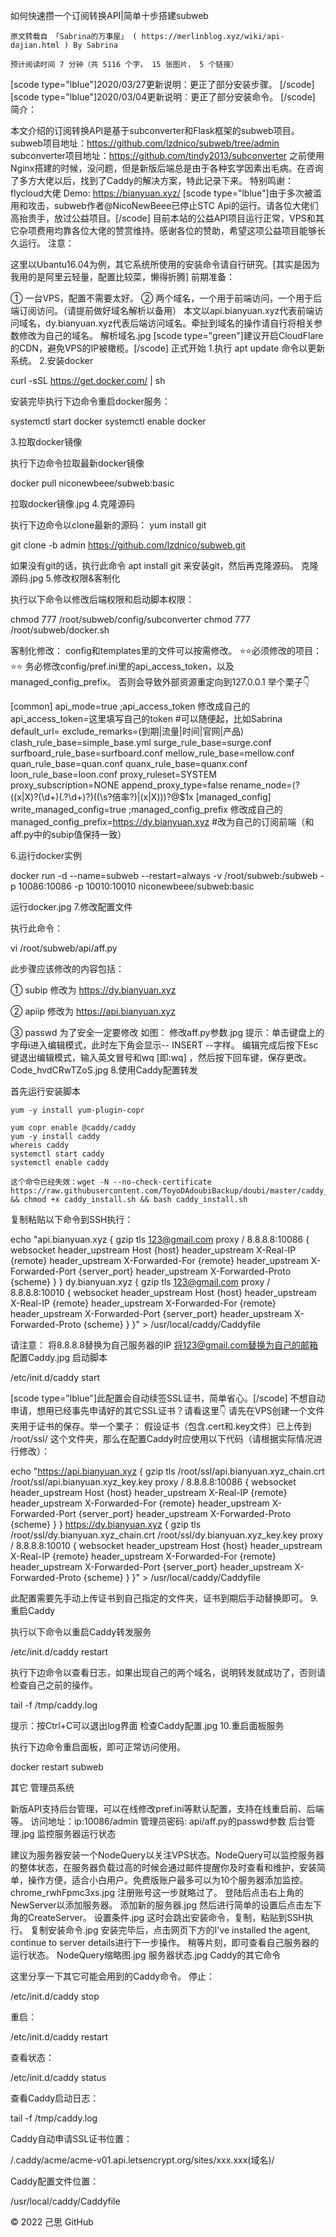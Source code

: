 
如何快速攒一个订阅转换API|简单十步搭建subweb

    原文转载自 「Sabrina的万事屋」 ( https://merlinblog.xyz/wiki/api-dajian.html ) By Sabrina

    预计阅读时间 7 分钟（共 5116 个字， 15 张图片， 5 个链接）

[scode type="lblue"]2020/03/27更新说明：更正了部分安装步骤。 [/scode]
[scode type="lblue"]2020/03/04更新说明：更正了部分安装命令。 [/scode]
简介：

本文介绍的订阅转换API是基于subconverter和Flask框架的subweb项目。
subweb项目地址：https://github.com/lzdnico/subweb/tree/admin
subconverter项目地址：https://github.com/tindy2013/subconverter
之前使用Nginx搭建的时候，没问题，但是新版后端总是由于各种玄学因素出毛病。在咨询了多方大佬以后，找到了Caddy的解决方案，特此记录下来。
特别鸣谢：flycloud大佬
Demo: https://bianyuan.xyz/
[scode type="lblue"]由于多次被滥用和攻击，subweb作者@NicoNewBeee已停止STC Api的运行。请各位大佬们高抬贵手，放过公益项目。[/scode]
目前本站的公益API项目运行正常，VPS和其它杂项费用均靠各位大佬的赞赏维持。感谢各位的赞助，希望这项公益项目能够长久运行。
注意： 

这里以Ubantu16.04为例，其它系统所使用的安装命令请自行研究。[其实是因为我用的是阿里云轻量，配置比较菜，懒得折腾]
前期准备：

① 一台VPS，配置不需要太好。
② 两个域名，一个用于前端访问，一个用于后端订阅访问。（请提前做好域名解析以备用）
本文以api.bianyuan.xyz代表前端访问域名，dy.bianyuan.xyz代表后端访问域名。牵扯到域名的操作请自行将相关参数修改为自己的域名。
解析域名.jpg
[scode type="green"]建议开启CloudFlare的CDN，避免VPS的IP被橄榄。[/scode]
正式开始
1.执行 apt update 命令以更新系统。
2.安装docker

curl -sSL https://get.docker.com/ | sh

安装完毕执行下边命令重启docker服务：

systemctl start docker
systemctl enable docker

3.拉取docker镜像

执行下边命令拉取最新docker镜像

docker pull niconewbeee/subweb:basic

拉取docker镜像.jpg
4.克隆源码

执行下边命令以clone最新的源码：
yum install git

git clone -b admin https://github.com/lzdnico/subweb.git

如果没有git的话，执行此命令 apt install git 来安装git，然后再克隆源码。
克隆源码.jpg
5.修改权限&客制化

执行以下命令以修改后端权限和启动脚本权限：

chmod 777 /root/subweb/config/subconverter
chmod 777 /root/subweb/docker.sh

客制化修改：
config和templates里的文件可以按需修改。
⭐⭐必须修改的项目：⭐⭐
务必修改config/pref.ini里的api_access_token，以及managed_config_prefix。
否则会导致外部资源重定向到127.0.0.1
举个栗子👇

[common]
api_mode=true
;api_access_token 修改成自己的
api_access_token=这里填写自己的token #可以随便起，比如Sabrina
default_url=
exclude_remarks=(到期|流量|时间|官网|产品)
clash_rule_base=simple_base.yml
surge_rule_base=surge.conf
surfboard_rule_base=surfboard.conf
mellow_rule_base=mellow.conf
quan_rule_base=quan.conf
quanx_rule_base=quanx.conf
loon_rule_base=loon.conf
proxy_ruleset=SYSTEM
proxy_subscription=NONE
append_proxy_type=false
rename_node=\(?((x|X)?(\d+)(\.?\d+)?)((\s?倍率?)|(x|X))\)?@$1x
[managed_config]
write_managed_config=true
;managed_config_prefix 修改成自己的
managed_config_prefix=https://dy.bianyuan.xyz #改为自己的订阅前端（和aff.py中的subip值保持一致）

6.运行docker实例

docker run  -d --name=subweb --restart=always -v /root/subweb:/subweb -p 10086:10086 -p 10010:10010  niconewbeee/subweb:basic

运行docker.jpg
7.修改配置文件

执行此命令：

vi /root/subweb/api/aff.py

此步骤应该修改的内容包括：

① subip 修改为 https://dy.bianyuan.xyz

② apiip 修改为 https://api.bianyuan.xyz

③ passwd 为了安全一定要修改
如图：
修改aff.py参数.jpg
提示：单击键盘上的字母i进入编辑模式，此时左下角会显示-- INSERT --字样。
编辑完成后按下Esc键退出编辑模式，输入英文冒号和wq [即:wq] ，然后按下回车键，保存更改。
Code_hvdCRwTZoS.jpg
8.使用Caddy配置转发

首先运行安装脚本

	yum -y install yum-plugin-copr

 	yum copr enable @caddy/caddy
	yum -y install caddy
 	whereis caddy
	systemctl start caddy
	systemctl enable caddy
	
	这个命令已经失效：wget -N --no-check-certificate https://raw.githubusercontent.com/ToyoDAdoubiBackup/doubi/master/caddy_install.sh && chmod +x caddy_install.sh && bash caddy_install.sh

复制粘贴以下命令到SSH执行：

echo "api.bianyuan.xyz {
 gzip
 tls 123@gmail.com
 proxy / 8.8.8.8:10086 {
    websocket
    header_upstream Host {host}
    header_upstream X-Real-IP {remote}
    header_upstream X-Forwarded-For {remote}
    header_upstream X-Forwarded-Port {server_port}
    header_upstream X-Forwarded-Proto {scheme}
  }
}
dy.bianyuan.xyz {
 gzip
 tls 123@gmail.com
 proxy / 8.8.8.8:10010 {
    websocket
    header_upstream Host {host}
    header_upstream X-Real-IP {remote}
    header_upstream X-Forwarded-For {remote}
    header_upstream X-Forwarded-Port {server_port}
    header_upstream X-Forwarded-Proto {scheme}
  }
}" > /usr/local/caddy/Caddyfile

请注意：
将8.8.8.8替换为自己服务器的IP
将123@gmail.com替换为自己的邮箱
配置Caddy.jpg
启动脚本

/etc/init.d/caddy start

[scode type="lblue"]此配置会自动续签SSL证书，简单省心。[/scode]
不想自动申请，想用已经事先申请好的其它SSL证书？请看这里👇
请先在VPS创建一个文件夹用于证书的保存。举一个栗子：
假设证书（包含.cert和.key文件）已上传到 /root/ssl/ 这个文件夹，那么在配置Caddy时应使用以下代码（请根据实际情况进行修改）：

echo "https://api.bianyuan.xyz {
 gzip
 tls /root/ssl/api.bianyuan.xyz_chain.crt /root/ssl/api.bianyuan.xyz_key.key
 proxy / 8.8.8.8:10086 {
    websocket
    header_upstream Host {host}
    header_upstream X-Real-IP {remote}
    header_upstream X-Forwarded-For {remote}
    header_upstream X-Forwarded-Port {server_port}
    header_upstream X-Forwarded-Proto {scheme}
  }
}
https://dy.bianyuan.xyz {
 gzip
 tls /root/ssl/dy.bianyuan.xyz_chain.crt /root/ssl/dy.bianyuan.xyz_key.key
 proxy / 8.8.8.8:10010 {
    websocket
    header_upstream Host {host}
    header_upstream X-Real-IP {remote}
    header_upstream X-Forwarded-For {remote}
    header_upstream X-Forwarded-Port {server_port}
    header_upstream X-Forwarded-Proto {scheme}
  }
}" > /usr/local/caddy/Caddyfile

此配置需要先手动上传证书到自己指定的文件夹，证书到期后手动替换即可。
9.重启Caddy

执行以下命令以重启Caddy转发服务

/etc/init.d/caddy restart

执行下边命令以查看日志，如果出现自己的两个域名，说明转发就成功了，否则请检查自己之前的操作。

tail -f /tmp/caddy.log

提示：按Ctrl+C可以退出log界面
检查Caddy配置.jpg
10.重启面板服务

执行下边命令重启面板，即可正常访问使用。

docker restart subweb

其它
管理员系统

新版API支持后台管理，可以在线修改pref.ini等默认配置，支持在线重启前、后端等。
访问地址：ip:10086/admin
管理员密码: api/aff.py的passwd参数
后台管理.jpg
监控服务器运行状态

建议为服务器安装一个NodeQuery以关注VPS状态。NodeQuery可以监控服务器的整体状态，在服务器负载过高的时候会通过邮件提醒你及时查看和维护，安装简单，操作方便，适合小白用户。免费版账户最多可以为10个服务器添加监控。
chrome_rwhFpmc3xs.jpg
注册账号这一步就略过了。
登陆后点击右上角的NewServer以添加服务器。
添加新的服务器.jpg
然后进行简单的设置后点击左下角的CreateServer。
设置条件.jpg
这时会跳出安装命令，复制，粘贴到SSH执行。
复制安装命令.jpg
安装完毕后，点击网页下方的I've installed the agent, continue to server details进行下一步操作。
稍等片刻，即可查看自己服务器的运行状态。
NodeQuery缩略图.jpg
服务器状态.jpg
Caddy的其它命令

这里分享一下其它可能会用到的Caddy命令。
停止：

/etc/init.d/caddy stop

重启：

/etc/init.d/caddy restart

查看状态：

/etc/init.d/caddy status

查看Caddy启动日志：

tail -f /tmp/caddy.log

Caddy自动申请SSL证书位置：

/.caddy/acme/acme-v01.api.letsencrypt.org/sites/xxx.xxx(域名)/

Caddy配置文件位置：

/usr/local/caddy/Caddyfile

© 2022 己思
GitHub
											
